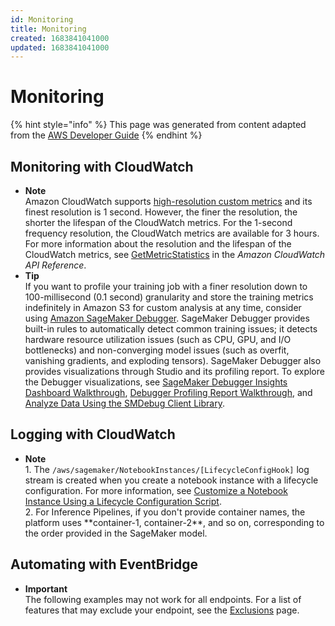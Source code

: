 ```yaml
---
id: Monitoring
title: Monitoring
created: 1683841041000
updated: 1683841041000
---
```

# Monitoring

{% hint style="info" %}
This page was generated from content adapted from the [AWS Developer Guide](https://github.com/awsdocs/amazon-sagemaker-developer-guide.git)
{% endhint %}

## Monitoring with CloudWatch

- **Note**  
Amazon CloudWatch supports [high\-resolution custom metrics](https://docs.aws.amazon.com/AmazonCloudWatch/latest/monitoring/publishingMetrics.html) and its finest resolution is 1 second\. However, the finer the resolution, the shorter the lifespan of the CloudWatch metrics\. For the 1\-second frequency resolution, the CloudWatch metrics are available for 3 hours\. For more information about the resolution and the lifespan of the CloudWatch metrics, see [GetMetricStatistics](https://docs.aws.amazon.com/AmazonCloudWatch/latest/APIReference/API_GetMetricStatistics.html) in the *Amazon CloudWatch API Reference*\.
- **Tip**  
If you want to profile your training job with a finer resolution down to 100\-millisecond \(0\.1 second\) granularity and store the training metrics indefinitely in Amazon S3 for custom analysis at any time, consider using [Amazon SageMaker Debugger](https://docs.aws.amazon.com/sagemaker/latest/dg/train-debugger.html)\. SageMaker Debugger provides built\-in rules to automatically detect common training issues; it detects hardware resource utilization issues \(such as CPU, GPU, and I/O bottlenecks\) and non\-converging model issues \(such as overfit, vanishing gradients, and exploding tensors\)\. SageMaker Debugger also provides visualizations through Studio and its profiling report\. To explore the Debugger visualizations, see [SageMaker Debugger Insights Dashboard Walkthrough](https://docs.aws.amazon.com/sagemaker/latest/dg/debugger-on-studio-insights-walkthrough.htm), [Debugger Profiling Report Walkthrough](https://docs.aws.amazon.com/sagemaker/latest/dg/debugger-profiling-report.html#debugger-profiling-report-walkthrough), and [Analyze Data Using the SMDebug Client Library](https://docs.aws.amazon.com/sagemaker/latest/dg/debugger-analyze-data.html)\.


## Logging with CloudWatch

- **Note**  
1\. The `/aws/sagemaker/NotebookInstances/[LifecycleConfigHook]` log stream is created when you create a notebook instance with a lifecycle configuration\. For more information, see [Customize a Notebook Instance Using a Lifecycle Configuration Script](notebook-lifecycle-config.md)\.  
2\. For Inference Pipelines, if you don't provide container names, the platform uses \*\*container\-1, container\-2\*\*, and so on, corresponding to the order provided in the SageMaker model\.


## Automating with EventBridge

- **Important**  
The following examples may not work for all endpoints\. For a list of features that may exclude your endpoint, see the [Exclusions](deployment-guardrails-exclusions.md) page\.

